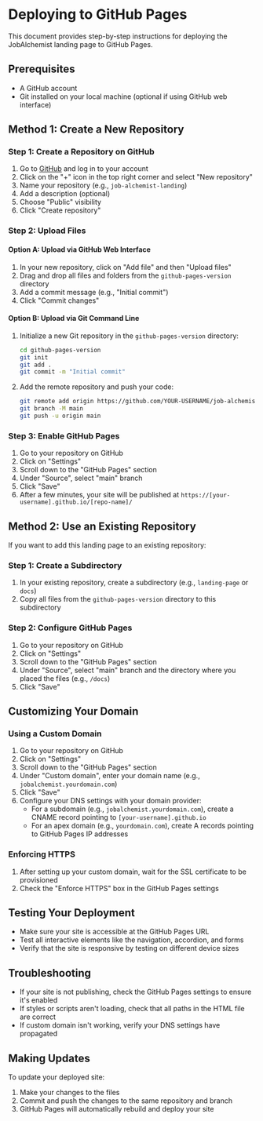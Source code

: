 # Deploying to GitHub Pages

This document provides step-by-step instructions for deploying the JobAlchemist landing page to GitHub Pages.

## Prerequisites

- A GitHub account
- Git installed on your local machine (optional if using GitHub web interface)

## Method 1: Create a New Repository

### Step 1: Create a Repository on GitHub

1. Go to [GitHub](https://github.com/) and log in to your account
2. Click on the "+" icon in the top right corner and select "New repository"
3. Name your repository (e.g., `job-alchemist-landing`)
4. Add a description (optional)
5. Choose "Public" visibility
6. Click "Create repository"

### Step 2: Upload Files

#### Option A: Upload via GitHub Web Interface

1. In your new repository, click on "Add file" and then "Upload files"
2. Drag and drop all files and folders from the `github-pages-version` directory
3. Add a commit message (e.g., "Initial commit")
4. Click "Commit changes"

#### Option B: Upload via Git Command Line

1. Initialize a new Git repository in the `github-pages-version` directory:
   ```bash
   cd github-pages-version
   git init
   git add .
   git commit -m "Initial commit"
   ```

2. Add the remote repository and push your code:
   ```bash
   git remote add origin https://github.com/YOUR-USERNAME/job-alchemist-landing.git
   git branch -M main
   git push -u origin main
   ```

### Step 3: Enable GitHub Pages

1. Go to your repository on GitHub
2. Click on "Settings"
3. Scroll down to the "GitHub Pages" section
4. Under "Source", select "main" branch
5. Click "Save"
6. After a few minutes, your site will be published at `https://[your-username].github.io/[repo-name]/`

## Method 2: Use an Existing Repository

If you want to add this landing page to an existing repository:

### Step 1: Create a Subdirectory

1. In your existing repository, create a subdirectory (e.g., `landing-page` or `docs`)
2. Copy all files from the `github-pages-version` directory to this subdirectory

### Step 2: Configure GitHub Pages

1. Go to your repository on GitHub
2. Click on "Settings"
3. Scroll down to the "GitHub Pages" section
4. Under "Source", select "main" branch and the directory where you placed the files (e.g., `/docs`)
5. Click "Save"

## Customizing Your Domain

### Using a Custom Domain

1. Go to your repository on GitHub
2. Click on "Settings"
3. Scroll down to the "GitHub Pages" section
4. Under "Custom domain", enter your domain name (e.g., `jobalchemist.yourdomain.com`)
5. Click "Save"
6. Configure your DNS settings with your domain provider:
   - For a subdomain (e.g., `jobalchemist.yourdomain.com`), create a CNAME record pointing to `[your-username].github.io`
   - For an apex domain (e.g., `yourdomain.com`), create A records pointing to GitHub Pages IP addresses

### Enforcing HTTPS

1. After setting up your custom domain, wait for the SSL certificate to be provisioned
2. Check the "Enforce HTTPS" box in the GitHub Pages settings

## Testing Your Deployment

- Make sure your site is accessible at the GitHub Pages URL
- Test all interactive elements like the navigation, accordion, and forms
- Verify that the site is responsive by testing on different device sizes

## Troubleshooting

- If your site is not publishing, check the GitHub Pages settings to ensure it's enabled
- If styles or scripts aren't loading, check that all paths in the HTML file are correct
- If custom domain isn't working, verify your DNS settings have propagated

## Making Updates

To update your deployed site:

1. Make your changes to the files
2. Commit and push the changes to the same repository and branch
3. GitHub Pages will automatically rebuild and deploy your site